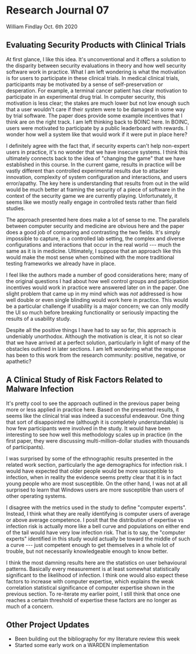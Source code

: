 # Research Journal 07

William Findlay
Oct. 6th 2020

## Evaluating Security Products with Clinical Trials

At first glance, I like this idea. It's unconventional and it offers a solution
to the disparity between security evaluations in theory and how well security
software work in practice. What I am left wondering is what the motivation is
for users to participate in these clinical trials. In medical clinical trials,
participants may be motivated by a sense of self-preservation or desperation.
For example, a terminal cancer patient has clear motivation to participate in an
experimental drug trial. In computer security, this motivation is less clear;
the stakes are much lower but not low enough such that a user wouldn't care if
their system were to be damaged in some way by trial software. The paper does
provide some example incentives that I think are on the right track. I am left
thinking back to BOINC here. In BOINC, users were motivated to participate by
a public leaderboard with rewards. I wonder how well a system like that would
work if it were put in place here?

I definitely agree with the fact that, if security experts can't help non-expert
users in practice, it's no wonder that we have insecure systems. I think this
ultimately connects back to the idea of "changing the game" that we have
established in this course. In the current game, results in practice will be
vastly different than controlled experimental results due to attacker
innovation, complexity of system configuration and interactions, and users
error/apathy. The key here is understanding that results from out in the wild
would be much better at framing the security of a piece of software in the
context of the security game we are currently playing. Unfortunately, it seems
like we mostly really engage in controlled tests rather than field studies.

The approach presented here does make a lot of sense to me. The parallels
between computer security and medicine are obvious here and the paper does
a good job of comparing and contrasting the two fields. It's simply impossible
to capture, in a controlled lab setting, the complex and diverse configurations
and interactions that occur in the real world ---  much the same as it is in
medicine. Ultimately, I suppose that an approach like this would make the most
sense when combined with the more traditional testing frameworks we already have
in place.

I feel like the authors made a number of good considerations here; many of the
original questions I had about how well control groups and participation
incentives would work in practice were answered later on in the paper. One
slight problem that came up in my mind which was *not* addressed is how well
double or even single blinding would work here in practice. This would be
a particular challenge if usability is a major concern; we can only modify the
UI so much before breaking functionality or seriously impacting the results of
a usability study.

Despite all the positive things I have had to say so far, this approach is
undeniably unorthodox. Although the motivation is clear, it is not so clear that
we have arrived at a perfect solution, particularly in light of many of the
obstacles outlined in later sections. I am left wondering what the response has
been to this work from the research community: positive, negative, or apathetic?

## A Clinical Study of Risk Factors Related to Malware Infection

It's pretty cool to see the approach outlined in the previous paper being more
or less applied in practice here. Based on the presented results, it seems like
the clinical trial was indeed a successful endeavour. One thing that sort of
disappointed me (although it is completely understandable) is how few
participants were involved in the study. It would have been interesting to see
how well this methodology scales up in practice (in the first paper, they were
discussing multi-million-dollar studies with thousands of participants).

I was surprised by some of the ethnographic results presented in the related
work section, particularly the age demographics for infection risk. I would have
expected that older people would be more susceptible to infection, when in
reality the evidence seems pretty clear that it is in fact young people who are
most susceptible. On the other hand, I was not at all surprised to learn
that Windows users are more susceptible than users of other operating systems.

I disagree with the metrics used in the study to define "computer experts".
Instead, I think what they are really identifying is computer users of average
or above average competence. I posit that the distribution of expertise vs
infection risk is actually more like a bell curve and populations on either end
of the tail would have very low infection risk. That is to say, the "computer
experts" identified in this study would actually be toward the middle of such
a curve --- just competent enough to get themselves in a whole lot of trouble,
but not necessarily knowledgeable enough to know better.

I think the most damning results here are the statistics on user behavioural
patterns. Basically every measurement is at least somewhat statistically
significant to the likelihood of infection. I think one would also expect these
factors to increase with computer expertise, which explains the weak correlation
statistical significance of computer expertise shown in the previous section.
To re-iterate my earlier point, I still think that once one reaches a certain
threshold of expertise these factors are no longer as much of a concern.

## Other Project Updates

- Been building out the bibliography for my literature review this week
- Started some early work on a WARDEN implementation

